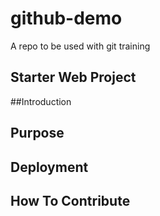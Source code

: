 # github-demo
A repo to be used with git training

## Starter Web Project

##Introduction

## Purpose

## Deployment

## How To Contribute
